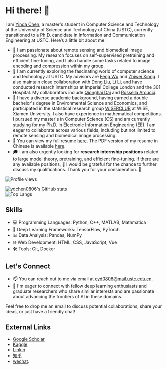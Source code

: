 # Hi there! 👋

I am [Yinda Chen](https://scholar.google.com/citations?user=hCvlj5cAAAAJ&hl=en&oi=ao), a master's student in Computer Science and Technology at the University of Science and Technology of China (USTC), currently transitioned to a Ph.D. candidate in Information and Communication Engineering at USTC. Here’s a little bit about me:

- 👀 I am passionate about remote sensing and biomedical image processing. My research focuses on self-supervised pretraining and efficient fine-tuning, and I also handle some tasks related to image encoding and compression within my group.
- 🌱 I am currently exploring the fascinating world of computer science and technology at USTC. My advisors are [Feng Wu](https://scholar.google.com/citations?user=5bInRDEAAAAJ&hl=en) and [Zhiwei Xiong](https://scholar.google.com/citations?user=Snl0HPEAAAAJ&hl=en&oi=ao). I also maintain close collaboration with [Dong Liu](https://scholar.google.com/citations?user=lOWByxoAAAAJ&hl=en), [Li Li](https://scholar.google.com/citations?user=dEm6VKAAAAAJ&hl=en), and have conducted research internships at Imperial College London and the 301 Hospital. My collaborators include [Qionghai Dai](https://scholar.google.com/citations?user=CHAajY4AAAAJ&hl=en&oi=ao) and [Rossella Arcucci](https://scholar.google.com/citations?user=oxy2ZQoAAAAJ&hl=en).
- 💞️ I have a diverse academic background, having earned a double bachelor's degree in Environmental Science and Economics, and participated in the statistical research group [WISERCLUB](https://github.com/wise-r) at WISE, Xiamen University. I also have experience in mathematical competitions. I pursued my master's in Computer Science (CS) and am currently studying for my Ph.D. in Electronic Information Engineering (EE). I am eager to collaborate across various fields, including but not limited to remote sensing and biomedical image processing.
- 📄 You can view my full resume [here](https://ydchen0806.github.io/). The PDF version of my resume in Chinese is available [here](https://github.com/ydchen0806/ydchen0806/blob/main/ydchen_resume_CN.pdf).
- 🎓 I am also urgently looking for **research internship positions** related to large model theory, pretraining, and efficient fine-tuning. If there are any available positions, 🙏 I would be grateful for the chance to further discuss my qualifications. Thank you for your consideration. 🌟

![Profile views](https://komarev.com/ghpvc/?username=ydchen0806)

![ydchen0806's GitHub stats](https://github-readme-stats.vercel.app/api?username=ydchen0806&show_icons=true&theme=dark#gh-dark-mode-only)  
![Top Langs](https://github-readme-stats-sigma-five.vercel.app/api/top-langs/?username=ydchen0806&layout=compact&hide_progress=true&theme=dark#gh-dark-mode-only)
<!-- ![Top Langs](https://github-readme-stats-sigma-five.vercel.app/api/top-langs/?username=ydchen0806&layout=compact&hide_progress=true&theme=dark#gh-dark-mode-only) -->

## Skills

- 💻 Programming Languages: Python, C++, MATLAB, Mathmatica
- 🧠 Deep Learning Frameworks: TensorFlow, PyTorch
- 📊 Data Analysis: Pandas, NumPy
- 🌐 Web Development: HTML, CSS, JavaScript, Vue
- 🛠️ Tools: Git, Docker

## Let's Connect

- 📫 You can reach out to me via email at [cyd0806@mail.ustc.edu.cn](mailto:cyd0806@mail.ustc.edu.cn).
- 💼 I'm eager to connect with fellow deep learning enthusiasts and graduate researchers who share similar interests and are passionate about advancing the frontiers of AI in these domains.

Feel free to drop me an email to discuss potential collaborations, share your ideas, or just have a friendly chat!

## External Links

- [Google Scholar](https://scholar.google.com/citations?user=hCvlj5cAAAAJ&hl=zh-CN&oi=ao)
- [Kaggle](https://www.kaggle.com/yindachen/Home)
- [Linkin](https://www.linkedin.com/in/%E8%83%A4%E8%BE%BE-%E9%99%88-37632a200/)
- [知乎](https://www.zhihu.com/people/qi-zhu-dou-feng-67-82)
- [wechat](https://github.com/ydchen0806/ydchen0806/blob/main/wechat_QRcode.png).
